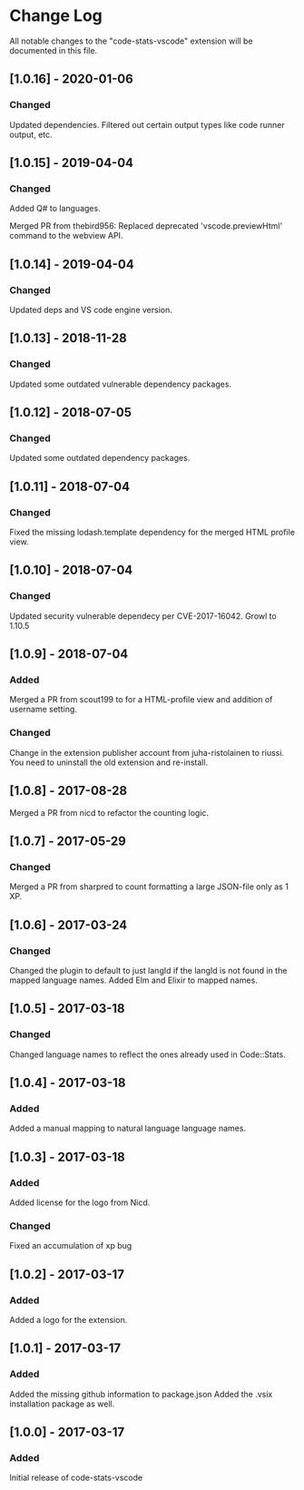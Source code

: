 # Change Log

All notable changes to the "code-stats-vscode" extension will be documented in this file.

## [1.0.16] - 2020-01-06

### Changed

Updated dependencies.
Filtered out certain output types like code runner output, etc.

## [1.0.15] - 2019-04-04

### Changed

Added Q# to languages.

Merged PR from thebird956:
Replaced deprecated 'vscode.previewHtml' command to the webview API. 

## [1.0.14] - 2019-04-04

### Changed

Updated deps and VS code engine version.

## [1.0.13] - 2018-11-28

### Changed

Updated some outdated vulnerable dependency packages.

## [1.0.12] - 2018-07-05

### Changed

Updated some outdated dependency packages.

## [1.0.11] - 2018-07-04

### Changed

Fixed the missing lodash.template dependency for the merged HTML profile view.

## [1.0.10] - 2018-07-04

### Changed

Updated security vulnerable dependecy per CVE-2017-16042. Growl to 1.10.5

## [1.0.9] - 2018-07-04

### Added

Merged a PR from scout199 to for a HTML-profile view and addition of username setting.

### Changed

Change in the extension publisher account from juha-ristolainen to riussi. You need to uninstall the old extension and re-install.

## [1.0.8] - 2017-08-28

Merged a PR from nicd to refactor the counting logic.

## [1.0.7] - 2017-05-29

### Changed

Merged a PR from sharpred to count formatting a large JSON-file only as 1 XP.

## [1.0.6] - 2017-03-24

### Changed

Changed the plugin to default to just langId if the langId is not found in the mapped language names.
Added Elm and Elixir to mapped names.

## [1.0.5] - 2017-03-18

### Changed

Changed language names to reflect the ones already used in Code::Stats.

## [1.0.4] - 2017-03-18

### Added

Added a manual mapping to natural language language names.

## [1.0.3] - 2017-03-18

### Added

Added license for the logo from Nicd.

### Changed

Fixed an accumulation of xp bug

## [1.0.2] - 2017-03-17

### Added

Added a logo for the extension.

## [1.0.1] - 2017-03-17

### Added

Added the missing github information to package.json
Added the .vsix installation package as well.

## [1.0.0] - 2017-03-17

### Added

Initial release of code-stats-vscode
